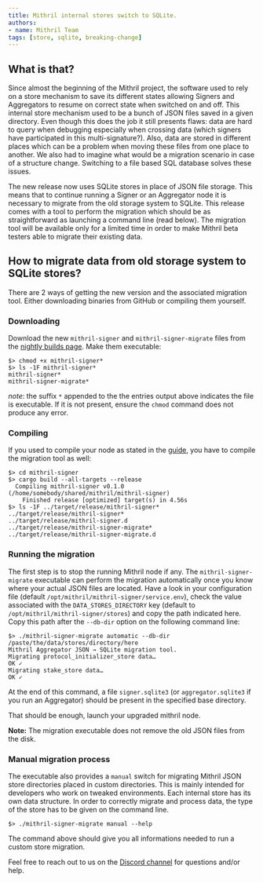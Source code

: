 ```yaml
---
title: Mithril internal stores switch to SQLite.
authors:
- name: Mithril Team
tags: [store, sqlite, breaking-change]
---
```


## What is that?

Since almost the beginning of the Mithril project, the software used to rely on a store mechanism to save its different states allowing Signers and Aggregators to resume on correct state when switched on and off. This internal store mechanism used to be a bunch of JSON files saved in a given directory. Even though this does the job it still presents flaws: data are hard to query when debugging especially when crossing data (which signers have participated in this multi-signature?). Also, data are stored in different places which can be a problem when moving these files from one place to another. We also had to imagine what would be a migration scenario in case of a structure change. Switching to a file based SQL database solves these issues.

The new release now uses SQLite stores in place of JSON file storage. This means that to continue running a Signer or an Aggregator node it is necessary to migrate from the old storage system to SQLite. This release comes with a tool to perform the migration which should be as straightforward as launching a command line (read below). The migration tool will be available only for a limited time in order to make Mithril beta testers able to migrate their existing data.

## How to migrate data from old storage system to SQLite stores?

There are 2 ways of getting the new version and the associated migration tool. Either downloading binaries from GitHub or compiling them yourself.

### Downloading

Download the new `mithril-signer` and `mithril-signer-migrate` files from the [nightly builds page](https://github.com/input-output-hk/mithril/releases/tag/nightly). Make them executable:

```
$> chmod +x mithril-signer*
$> ls -1F mithril-signer*
mithril-signer*
mithril-signer-migrate*
```

_note_: the suffix `*` appended to the the entries output above indicates the file is executable. If it is not present, ensure the `chmod` command does not produce any error.

### Compiling

If you used to compile your node as stated in the [guide](https://mithril.network/doc/manual/getting-started/run-signer-node), you have to compile the migration tool as well:

```
$> cd mithril-signer
$> cargo build --all-targets --release
  Compiling mithril-signer v0.1.0 (/home/somebody/shared/mithril/mithril-signer)
    Finished release [optimized] target(s) in 4.56s
$> ls -1F ../target/release/mithril-signer*
../target/release/mithril-signer*
../target/release/mithril-signer.d
../target/release/mithril-signer-migrate*
../target/release/mithril-signer-migrate.d
```

### Running the migration

The first step is to stop the running Mithril node if any. The `mithril-signer-migrate` executable can perform the migration automatically once you know where your actual JSON files are located. Have a look in your configuration file (default `/opt/mithril/mithril-signer/service.env`), check the value associated with the `DATA_STORES_DIRECTORY` key (default to `/opt/mithril/mithril-signer/stores`) and copy the path indicated here. Copy this path after the `--db-dir` option on the following command line:

```
$> ./mithril-signer-migrate automatic --db-dir /paste/the/data/stores/directory/here
Mithril Aggregator JSON → SQLite migration tool.
Migrating protocol_initializer_store data…
OK ✓
Migrating stake_store data…
OK ✓
```

At the end of this command, a file `signer.sqlite3` (or `aggregator.sqlite3` if you run an Aggregator) should be present in the specified base directory. 

That should be enough, launch your upgraded mithril node.

**Note:** The migration executable does not remove the old JSON files from the disk. 

### Manual migration process

The executable also provides a `manual` switch for migrating Mithril JSON store directories placed in custom directories. This is mainly intended for developers who work on tweaked environments. Each internal store has its own data structure. In order to correctly migrate and process data, the type of the store has to be given on the command line.

```
$> ./mithril-signer-migrate manual --help
```

The command above should give you all informations needed to run a custom store migration. 

Feel free to reach out to us on the [Discord channel](https://discord.gg/5kaErDKDRq) for questions and/or help.
